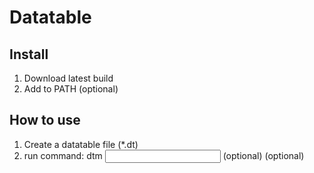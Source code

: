 # Datatable
 
## Install
1. Download latest build
2. Add to PATH (optional)

## How to use
1. Create a datatable file (*.dt)
2. run command: dtm <input> <output> <target> (optional) <std> (optional)
